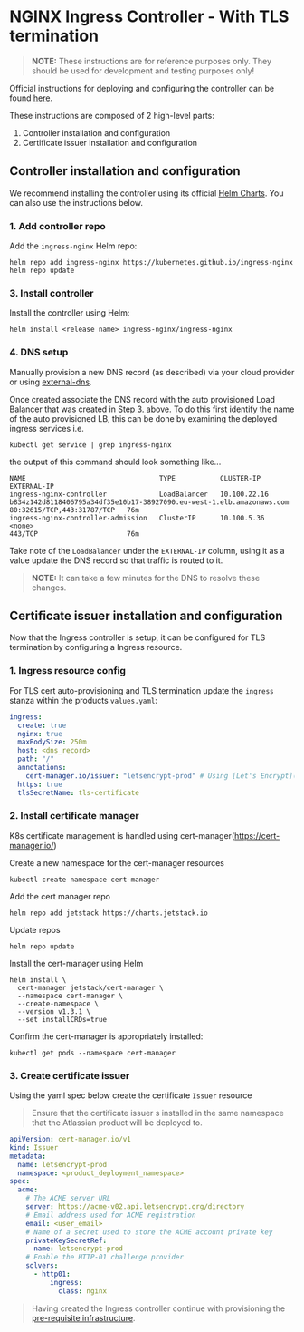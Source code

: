 # NGINX Ingress Controller - With TLS termination
> **NOTE:** These instructions are for reference purposes only. They should be used for development and testing purposes only!

Official instructions for deploying and configuring the controller can be found [here](https://kubernetes.github.io/ingress-nginx/deploy/).

These instructions are composed of 2 high-level parts:

1. Controller installation and configuration
2. Certificate issuer installation and configuration

## Controller installation and configuration
We recommend installing the controller using its official [Helm Charts](https://github.com/kubernetes/ingress-nginx/tree/master/charts/ingress-nginx). You can also use the instructions below.

### 1. Add controller repo
Add the `ingress-nginx` Helm repo:
```shell
helm repo add ingress-nginx https://kubernetes.github.io/ingress-nginx
helm repo update
```

### 3. Install controller
Install the controller using Helm:
```shell
helm install <release name> ingress-nginx/ingress-nginx
```

### 4. DNS setup
Manually provision a new DNS record (as described) via your cloud provider or using [external-dns](https://github.com/kubernetes-sigs/external-dns).

Once created associate the DNS record with the auto provisioned Load Balancer that was created in [Step 3. above](#3.-Install). To do this first identify the name of the auto provisioned LB, this can be done by examining the deployed ingress services i.e.
```shell
kubectl get service | grep ingress-nginx    
```
the output of this command should look something like...
```shell
NAME                                 TYPE           CLUSTER-IP      EXTERNAL-IP
ingress-nginx-controller             LoadBalancer   10.100.22.16    b834z142d8118406795a34df35e10b17-38927090.eu-west-1.elb.amazonaws.com   80:32615/TCP,443:31787/TCP   76m
ingress-nginx-controller-admission   ClusterIP      10.100.5.36     <none>                                                                  443/TCP                      76m
```
Take note of the `LoadBalancer` under the `EXTERNAL-IP` column, using it as a value update the DNS record so that traffic is routed to it.

> **NOTE:** It can take a few minutes for the DNS to resolve these changes.

## Certificate issuer installation and configuration
Now that the Ingress controller is setup, it can be configured for TLS termination by configuring a Ingress resource.

### 1. Ingress resource config
For TLS cert auto-provisioning and TLS termination update the `ingress` stanza within the products `values.yaml`:
```yaml
ingress:
  create: true
  nginx: true
  maxBodySize: 250m
  host: <dns_record>
  path: "/"
  annotations:
    cert-manager.io/issuer: "letsencrypt-prod" # Using [Let's Encrypt](https://letsencrypt.org/
  https: true
  tlsSecretName: tls-certificate
```

### 2. Install certificate manager
K8s certificate management is handled using cert-manager(https://cert-manager.io/)

Create a new namespace for the cert-manager resources
```shell
kubectl create namespace cert-manager
```

Add the cert manager repo
```shell
helm repo add jetstack https://charts.jetstack.io
```

Update repos
```shell
helm repo update
```

Install the cert-manager using Helm
```shell
helm install \
  cert-manager jetstack/cert-manager \
  --namespace cert-manager \
  --create-namespace \
  --version v1.3.1 \
  --set installCRDs=true
```

Confirm the cert-manager is appropriately installed:
```shell
kubectl get pods --namespace cert-manager
```

### 3. Create certificate issuer
Using the yaml spec below create the certificate `Issuer` resource
> Ensure that the certificate issuer s installed in the same namespace that the Atlassian product will be deployed to.

```yaml
apiVersion: cert-manager.io/v1
kind: Issuer
metadata:
  name: letsencrypt-prod
  namespace: <product_deployment_namespace>
spec:
  acme:
    # The ACME server URL
    server: https://acme-v02.api.letsencrypt.org/directory
    # Email address used for ACME registration
    email: <user_email>
    # Name of a secret used to store the ACME account private key
    privateKeySecretRef:
      name: letsencrypt-prod
    # Enable the HTTP-01 challenge provider
    solvers:
      - http01:
          ingress:
            class: nginx
```

> Having created the Ingress controller continue with provisioning the [pre-requisite infrastructure](../../PREREQUISITES.md).